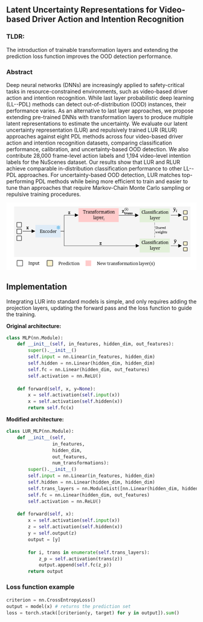 ## Latent Uncertainty Representations for Video-based Driver Action and Intention Recognition

### TLDR:
The introduction of trainable transformation layers and extending the prediction loss function improves the OOD detection performance.

### Abstract
Deep neural networks (DNNs) are increasingly applied to safety-critical tasks in resource-constrained environments, such as video-based driver action and intention recognition. While last layer probabilistic deep learning (LL--PDL) methods can detect out-of-distribution (OOD) instances, their performance varies. As an alternative to last layer approaches, we propose extending pre-trained DNNs with transformation layers to produce multiple latent representations to estimate the uncertainty. We evaluate our latent uncertainty representation (LUR) and repulsively trained LUR (RLUR) approaches against eight PDL methods across four video-based driver action and intention recognition datasets, comparing classification performance, calibration, and uncertainty-based OOD detection. We also contribute 28,000 frame-level action labels and 1,194 video-level intention labels for the NuScenes dataset. Our results show that LUR and RLUR achieve comparable in-distribution classification performance to other LL--PDL approaches. For uncertainty-based OOD detection, LUR matches top-performing PDL methods while being more efficient to train and easier to tune than approaches that require Markov-Chain Monte Carlo sampling or repulsive training procedures.

![lur](./src/LUR_overview2.png)

## Implementation
Integrating LUR into standard models is simple, and only requires adding the projection layers, updating the forward pass and the loss function to guide the training. 

**Original architecture:**
```python 
class MLP(nn.Module):
    def __init__(self, in_features, hidden_dim, out_features):
        super().__init__()
        self.input = nn.Linear(in_features, hidden_dim)
        self.hidden = nn.Linear(hidden_dim, hidden_dim)
        self.fc = nn.Linear(hidden_dim, out_features)
        self.activation = nn.ReLU()

    def forward(self, x, y=None):
        x = self.activation(self.input(x))
        x = self.activation(self.hidden(x))
        return self.fc(x)
```
**Modified architecture:**
```python 
class LUR_MLP(nn.Module):
    def __init__(self,
                 in_features,
                 hidden_dim,
                 out_features,
                 num_transformations):
        super().__init__()
        self.input = nn.Linear(in_features, hidden_dim)
        self.hidden = nn.Linear(hidden_dim, hidden_dim)
        self.trans_layers = nn.ModuleList([nn.Linear(hidden_dim, hidden_dim) for _ in range(num_transformations)])
        self.fc = nn.Linear(hidden_dim, out_features)
        self.activation = nn.ReLU()

    def forward(self, x):
        x = self.activation(self.input(x))
        z = self.activation(self.hidden(x))
        y = self.output(z)
        output = [y]

        for i, trans in enumerate(self.trans_layers):
            z_p = self.activation(trans(z))
            output.append(self.fc(z_p))
        return output
```

### Loss function example

```python
criterion = nn.CrossEntropyLoss()
output = model(x) # returns the prediction set
loss = torch.stack([criterion(y, target) for y in output]).sum()
```

